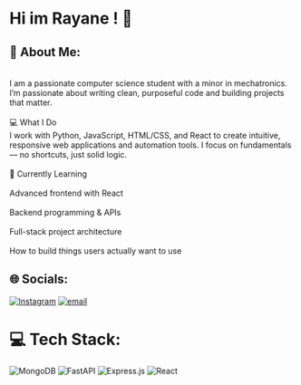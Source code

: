 # Hi im Rayane ! 👋
## 💫 About Me:
<br>I am a passionate computer science student with a minor in mechatronics. I’m passionate about writing clean, purposeful code and building projects that matter.<br><br>💻 What I Do<br>I work with Python, JavaScript, HTML/CSS, and React to create intuitive, responsive web applications and automation tools. I focus on fundamentals — no shortcuts, just solid logic.<br><br>🚀 Currently Learning<br><br>Advanced frontend with React<br><br>Backend programming & APIs<br><br>Full-stack project architecture<br><br>How to build things users actually want to use


## 🌐 Socials:
[![Instagram](https://img.shields.io/badge/Instagram-%23E4405F.svg?logo=Instagram&logoColor=white)](https://instagram.com/_rayane_oub) [![email](https://img.shields.io/badge/Email-D14836?logo=gmail&logoColor=white)](mailto:rayaneoubassou@gmail.com) 

# 💻 Tech Stack:
![MongoDB](https://img.shields.io/badge/MongoDB-%234ea94b.svg?style=for-the-badge&logo=mongodb&logoColor=white) ![FastAPI](https://img.shields.io/badge/FastAPI-005571?style=for-the-badge&logo=fastapi) ![Express.js](https://img.shields.io/badge/express.js-%23404d59.svg?style=for-the-badge&logo=express&logoColor=%2361DAFB) ![React](https://img.shields.io/badge/react-%2320232a.svg?style=for-the-badge&logo=react&logoColor=%2361DAFB) 

<!-- Proudly created with GPRM ( https://gprm.itsvg.in ) -->


<!--
**rayane-oubassou/rayane-oubassou** is a ✨ _special_ ✨ repository because its `README.md` (this file) appears on your GitHub profile.

Here are some ideas to get you started:

- 🔭 I’m currently working on ...
- 🌱 I’m currently learning ...
- 👯 I’m looking to collaborate on ...
- 🤔 I’m looking for help with ...
- 💬 Ask me about ...
- 📫 How to reach me: ...
- 😄 Pronouns: ...
- ⚡ Fun fact: ...
-->
